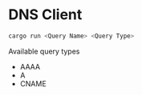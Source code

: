 # DNS Client

```sh
cargo run <Query Name> <Query Type>
```

Available query types

- AAAA
- A
- CNAME
